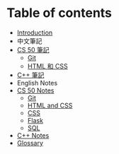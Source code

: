 # Table of contents

* [Introduction](README.md)
* 中文筆記
 * [CS 50 筆記](cs-50-zh/README.md)
   * [Git](cs-50-zh/Git-zh.md)
   * [HTML 和 CSS](cs-50-zh/HTML_CSS-zh.md)
 * [C++ 筆記](Cplusplus/Cplusplus.md)
* English Notes
 * [CS 50 Notes](cs-50/README.md)
   * [Git](cs-50/Git.md)
   * [HTML and CSS](cs-50/HTML_CSS.md)
   * [CSS](cs-50/CSS.md)
   * [Flask](cs-50/Flask.md)
   * [SQL](cs-50/SQL.md)
 * [C++ Notes](Cplusplus/Cplusplus.md)
 * [Glossary](glossary.md)

